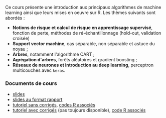Ce cours présente une introduction aux principaux algorithmes de machine learning ainsi que leurs mises en oeuvre sur R. Les thèmes suivants sont abordés :

- **Notions de risque et calcul de risque en apprentissage supervisé**, fonction de perte, méthodes de ré-échantillonnage (hold-out, validation croisée)   
- **Support vector machine**, cas séparable, non séparable et astuce du noyau ;
- **Arbres**, notamment l'algorithme CART ;
- **Agrégation d'arbres**, forêts aléatoires et gradient boosting ;
- **Réseaux de neurones et introduction au deep learning**, perceptron multicouches avec `keras`.



### Documents de cours

- [slides](cours.pdf)
- [slides au format rapport](cours_article.pdf)
- [tutoriel sans corrigés](https://lrouviere.github.io/TUTO_ML/), [codes R associés](codes_sans_cor.R)
- [tutoriel avec corrigés](https://lrouviere.github.io/TUTO_ML/correction/) (pas toujours disponible), [code R associés](codes_avec_cor.R)

